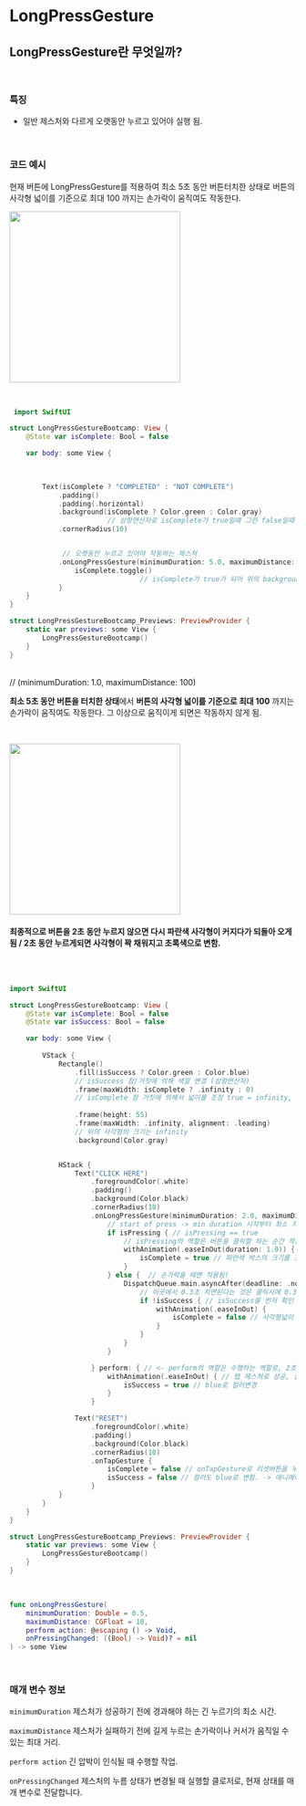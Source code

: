 # LongPressGesture

## LongPressGesture란 무엇일까?
<br>


### 특징
- 일반 제스처와 다르게 오랫동안 누르고 있어야 실행 됨.

<br>

### 코드 예시

현재 버튼에 LongPressGesture를 적용하여 최소 5초 동안 버튼터치한 상태로 버튼의 사각형 넓이를 기준으로 최대 100 까지는 손가락이 움직여도 작동한다.

<img src="https://github.com/HunyongSeong/SwiftUIStudy/assets/108869319/90944dc9-20fd-447e-bbb5-5a8db13dedd0
" width="300" >

<br>

```swift
 import SwiftUI

struct LongPressGestureBootcamp: View {
    @State var isComplete: Bool = false

    var body: some View {
        

        
        Text(isComplete ? "COMPLETED" : "NOT COMPLETE")
            .padding()
            .padding(.horizontal)
            .background(isComplete ? Color.green : Color.gray) 
						// 삼항연산자로 isComplete가 true일때 그린 false일때 gray 
            .cornerRadius(10)


             // 오랫동안 누르고 있어야 작동하는 제스쳐
            .onLongPressGesture(minimumDuration: 5.0, maximumDistance: 100) { 
                isComplete.toggle() 
								// isComplete가 true가 되어 위의 background에 변화를 주게됨
            }
    }
}

struct LongPressGestureBootcamp_Previews: PreviewProvider {
    static var previews: some View {
        LongPressGestureBootcamp()
    }
}
```
<br>
// (minimumDuration: 1.0, maximumDistance: 100) 

**최소 5초 동안 버튼을 터치한 상태**에서 **버튼의 사각형 넓이를 기준으로 최대 100** 까지는 손가락이 움직여도 작동한다. 그 이상으로 움직이게 되면은 작동하지 않게 됨.

<br>

<img src="https://github.com/HunyongSeong/SwiftUIStudy/assets/108869319/08579f13-7b39-45cd-b3a5-ed160b5db9e6
" width="300" >

#### 최종적으로 버튼을 2초 동안 누르지 않으면 다시 파란색 사각형이 커지다가 되돌아 오게됨 / 2초 동안 누르게되면 사각형이 꽉 채워지고 초록색으로 변함.

<br>


```swift

import SwiftUI

struct LongPressGestureBootcamp: View {
    @State var isComplete: Bool = false
    @State var isSuccess: Bool = false

    var body: some View {
        
        VStack {
            Rectangle()
                .fill(isSuccess ? Color.green : Color.blue)
                // isSuccess 참/거짓에 의해 색깔 변경 (삼항연산자)
                .frame(maxWidth: isComplete ? .infinity : 0)
                // isComplete 참 거짓에 의해서 넓이를 조정 true = infinity, false = 0
            
                .frame(height: 55)
                .frame(maxWidth: .infinity, alignment: .leading)
                // 뒤의 사각형의 크기는 infinity
                .background(Color.gray)


            HStack {
                Text("CLICK HERE")
                    .foregroundColor(.white)
                    .padding()
                    .background(Color.black)
                    .cornerRadius(10)
                    .onLongPressGesture(minimumDuration: 2.0, maximumDistance: 50) { (isPressing) in //isPressing: Bool
                        // start of press -> min duration 시작부터 최소 지속 시간.
                        if isPressing { // isPressing == true
                            // isPressing의 역할은 버튼을 클릭할 하는 순간 작동되며, else는 손가락을 떼면 다시 작동된다. (2초 라는 제한 없이 그냥 클릭시 적용!)
                            withAnimation(.easeInOut(duration: 1.0)) { // 시작과 끝을 천천히하는 애니메이션 (1 초 동안 작동)
                                isComplete = true // 파란색 박스의 크기를 조정
                            }
                        } else {  // 손가락을 떼면 적용됨!
                            DispatchQueue.main.asyncAfter(deadline: .now() + 0.3) { // 0.3초의 지연
                                // 이곳에서 0.3초 지연된다는 것은 클릭시에 0.3초 동안 버튼을 누른것과 같은 효과를 주어서 사각형이 커진다.
                                if !isSuccess { // isSuccess를 먼저 확인 후 성공 못하면 되돌리기 위함.
                                    withAnimation(.easeInOut) {
                                        isComplete = false // 사각형넓이 줄이기
                                    }
                                }
                            } 
                        }

                    } perform: { // <- perform의 역할은 수행하는 역할로, 2초 동안 버튼을 눌렀을 때!.
                        withAnimation(.easeInOut) { // 탭 제스쳐로 성공, 실패
                            isSuccess = true // blue로 컬러변경
                        }
                    }

                Text("RESET")
                    .foregroundColor(.white)
                    .padding()
                    .background(Color.black)
                    .cornerRadius(10)
                    .onTapGesture {
                        isComplete = false // onTapGesture로 리셋버튼을 누르게 되면 바로 사각형 크기가 0이 되고
                        isSuccess = false // 컬러도 blue로 변함. -> 애니메이션 주지 않았기 때문에 바로 바뀜
                    }
            }
        }
    }
}

struct LongPressGestureBootcamp_Previews: PreviewProvider {
    static var previews: some View {
        LongPressGestureBootcamp()
    }
}
```

<br>

```swift
func onLongPressGesture(
    minimumDuration: Double = 0.5,
    maximumDistance: CGFloat = 10,
    perform action: @escaping () -> Void,
    onPressingChanged: ((Bool) -> Void)? = nil
) -> some View
```

<br>

### 매개 변수 정보

`minimumDuration` 제스처가 성공하기 전에 경과해야 하는 긴 누르기의 최소 시간.

`maximumDistance` 제스처가 실패하기 전에 길게 누르는 손가락이나 커서가 움직일 수 있는 최대 거리.

`perform action` 긴 압박이 인식될 때 수행할 작업.

`onPressingChanged` 제스처의 누름 상태가 변경될 때 실행할 클로저로, 현재 상태를 매개 변수로 전달합니다.